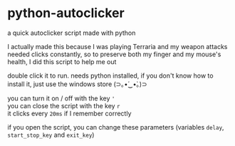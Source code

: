 # python-autoclicker
a quick autoclicker script made with python

I actually made this because I was playing Terraria and my weapon attacks needed clicks constantly, so to preserve both my finger and my mouse's health, I did this script to help me out

double click it to run. needs python installed, if you don't know how to install it, just use the windows store (⊃｡•́‿•̀｡)⊃

you can turn it on / off with the key `'`<br>
you can close the script with the key `r` <br>
it clicks every `20ms` if I remember correctly

if you open the script, you can change these parameters (variables `delay`, `start_stop_key` and `exit_key`)
